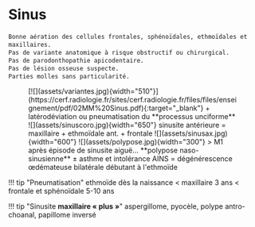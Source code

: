 # Sinus

```
Bonne aération des cellules frontales, sphénoïdales, ethmoïdales et maxillaires.
Pas de variante anatomique à risque obstructif ou chirurgical.
Pas de parodonthopathie apicodentaire.
Pas de lésion osseuse suspecte.
Parties molles sans particularité.
```

<figure markdown="span">
    [![](assets/variantes.jpg){width="510"}](https://cerf.radiologie.fr/sites/cerf.radiologie.fr/files/files/enseignement/pdf/02MM%20Sinus.pdf){:target="_blank"}
    + latérodéviation ou pneumatisation du **processus unciforme**  
    </br>
    ![](assets/sinuscoro.jpg){width="650"}
    sinusite antérieure = maxillaire + ethmoïdale ant. + frontale
    ![](assets/sinusax.jpg){width="600"}  
    ![](assets/polypose.jpg){width="300"}
    > M1 après épisode de sinusite aiguë...  
    **polypose naso-sinusienne** ± asthme et intolérance AINS  
    = dégénérescence œdémateuse bilatérale débutant à l'ethmoïde
</figure>

!!! tip "Pneumatisation"
    ethmoïde dès la naissance < maxillaire 3 ans < frontale et sphénoïdale 5-10 ans

!!! tip "Sinusite **maxillaire « plus »**"
    aspergillome, pyocèle, polype antro-choanal, papillome inversé